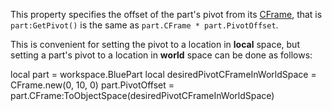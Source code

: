 This property specifies the offset of the part's pivot from its [CFrame](https://developer.roblox.com/en-us/api-reference/datatype/CFrame), that is `part:GetPivot()` is the same as `part.CFrame * part.PivotOffset`.

This is convenient for setting the pivot to a location in **local** space, but setting a part's pivot to a location in **world** space can be done as follows:

local part = workspace.BluePart
local desiredPivotCFrameInWorldSpace = CFrame.new(0, 10, 0)
part.PivotOffset = part.CFrame:ToObjectSpace(desiredPivotCFrameInWorldSpace)